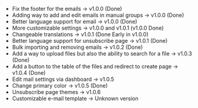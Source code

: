 -   Fix the footer for the emails -> v1.0.0 (Done)
-   Adding way to add and edit emails in manual groups -> v1.0.0 (Done)
-   Better language support for email -> v1.0.0 (Done)
-   More customizable settings -> v1.0.0 and v1.0.1 (v1.0.0 Done)
-   Changeable translations -> v1.0.1 (Done Early in v1.0.0)
-   Better language support for unsubscribe page -> v1.0.1 (Done)
-   Bulk importing and removing emails -> v1.0.2 (Done)
-   Add a way to upload files but also the ability to search for a file -> v1.0.3 (Done)
-   Add a button to the table of the files and redirect to create page -> v1.0.4 (Done)
-   Edit mail settings via dashboard -> v1.0.5
-   Change primary color -> v1.0.5 (Done)
-   Unsubscribe page themes -> v1.0.6
-   Customizable e-mail template -> Unknown version
